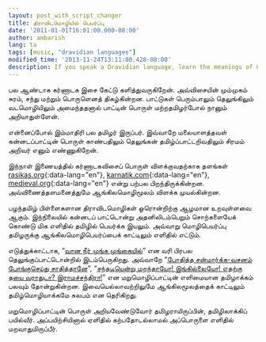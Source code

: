 ```yaml
---
layout: post_with_script_changer
title: திராவிடமொழியில் பெயர்ப்பு
date: '2011-01-01T16:01:00.000-08:00'
author: ambarish
lang: ta
tags: [music, "dravidian languages"]
modified_time: '2013-11-24T13:11:00.428-08:00'
description: If you speak a Dravidian language, learn the meanings of Carnatic songs through that language and not through English.
---
```


பல ஆண்டாக கர்ணாடக இசை கேட்டு களித்துவருகிறேன். அவ்விசையின் மும்முகம் சுரம், சந்து மற்றும் பொருளெனத் திகழ்கின்றன. பாட்டுகள் பெரும்பாலும் தெலுங்கிலும் வடமொழியிலும் அமைந்ததனால் பாட்டின் பொருள் மற்றதமிழர்போல் நானும் அறியாதுள்ளேன்.

என்னைப்போல் இம்மாதிரி பல தமிழர் இருப்பர். இவ்வாறே மலையாளத்தவள் கன்னடப்பாட்டின் பொருள் காண்பதிலும் தெலுங்கன் தமிழ்ப்பாட்டறிவதிலும் சிரமம் அறிவர் எனும் எண்ணுகிறேன்.

இந்நாள் இணையத்தில் கர்ணாடகவிசைப் பொருள் விளக்குவதற்காக தளங்கள் [rasikas.org](http://rasikas.org/){:data-lang="en"}, [karnatik.com](http://karnatik.com/){:data-lang="en"}, [medieval.org](http://medieval.org/){:data-lang="en"} என்று பற்பல பிறந்திருக்கின்றன. அவ்விணைத்தளமனைத்துமே ஆங்கிலமொழிமூலம் விளக்க முயல்கின்றன.

பழந்தமிழ் பிள்ளைகளான திராவிடமொழிகள் ஓரொன்றிற்கு ஆழமான உறவுள்ளவை ஆகும். இந்நிலையில் கன்னடப் பாட்டொன்று அதனிலிடம்பெறும் சொற்களையேக் கொண்டு மிக எளிதில் தமிழில் பெயர்க்க இயலும். அவ்வாறு மொழிபெயர்ப்பு தமிழருக்கு ஆங்கிலமொழிபெயர்ப்பைக் காட்டிலும் எளிதில் எட்டும்.

எடுத்துக்காட்டாக, “[வான நீர் முங்க முங்கையில்](https://rasikas.org/mw/index.php?title=Dhyaname_varamaina)” என வரி பிரபல தெலுங்குப்பாட்டொன்றில் இடம்பெருகிறது. அவ்வாறே “[போதித்த சன்மார்க்க-வசனம் போங்குசெய்து சாதித்தானே](http://www.shivkumar.org/music/sadhinchane-new.htm)”, “[சந்தடியென்று மறந்தாயோ! இங்கில்லையோ! எதற்கு தயை வராதுடா? இராமச்சந்திரா!](https://rasikas.org/mw/index.php?title=Enduku_Dayaradura)” என மறுமொழிப்பாட்டின் எளிமையான தமிழாக்கம் பலவும் தோன்றுகின்றன. இவையெல்லாவற்றிலுமே ஆங்கிலமூலத்தைக் காட்டிலும் தமிழ்மொழியாக்கமே சுலபம் என தெரிகிறது.

மறுமொழிப்பாட்டின் பொருள் அறியவேண்டுவோர் தமிழராயிருப்பின், தமிழிலாக்கிப் பயில்வீர். அப்பயிற்சியினால் ஏளிதில் கற்பதோடல்லாமல் அப்பொருளை எளிதில் மறவாதுமிருப்பீர்.
